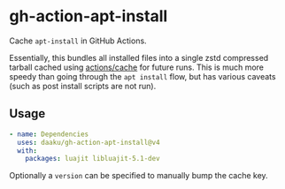 # gh-action-apt-install

Cache `apt-install` in GitHub Actions.

Essentially, this bundles all installed files into a single zstd compressed
tarball cached using [actions/cache](https://github.com/actions/cache) for
future runs. This is much more speedy than going through the `apt install` flow,
but has various caveats (such as post install scripts are not run).

## Usage

```yaml
- name: Dependencies
  uses: daaku/gh-action-apt-install@v4
  with:
    packages: luajit libluajit-5.1-dev
```

Optionally a `version` can be specified to manually bump the cache key.
